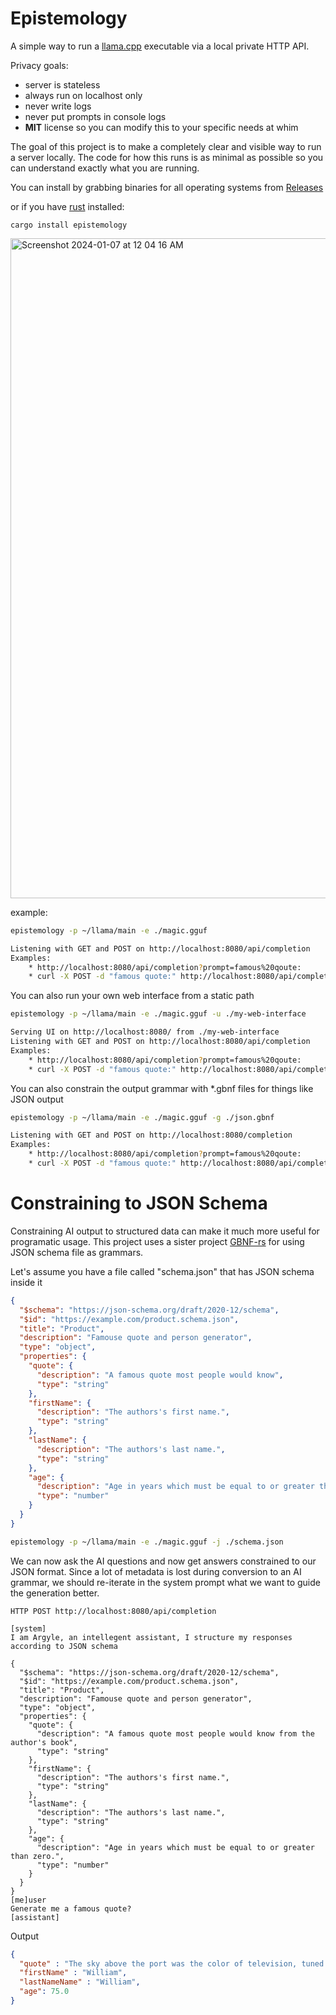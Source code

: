# Epistemology

A simple way to run a [llama.cpp](https://github.com/ggerganov/llama.cpp) executable via a local private HTTP API.

Privacy goals:
* server is stateless
* always run on localhost only
* never write logs
* never put prompts in console logs
* **MIT** license so you can modify this to your specific needs at whim

The goal of this project is to make a completely clear and visible way to run a server locally. The code for how this runs is as minimal as possible so you can understand exactly what you are running.

You can install by grabbing binaries for all operating systems from [Releases](https://github.com/richardanaya/epistemology/releases)

or if you have [rust](https://rustup.rs/) installed:

```
cargo install epistemology
```

<img width="1056" alt="Screenshot 2024-01-07 at 12 04 16 AM" src="https://github.com/richardanaya/epistemology/assets/294042/e4020db2-562f-4773-be39-be9226a81674">


example:
```bash
epistemology -p ~/llama/main -e ./magic.gguf

Listening with GET and POST on http://localhost:8080/api/completion
Examples:
    * http://localhost:8080/api/completion?prompt=famous%20qoute:
    * curl -X POST -d "famous quote:" http://localhost:8080/api/completion
```

You can also run your own web interface from a static path

```bash
epistemology -p ~/llama/main -e ./magic.gguf -u ./my-web-interface

Serving UI on http://localhost:8080/ from ./my-web-interface
Listening with GET and POST on http://localhost:8080/api/completion
Examples:
    * http://localhost:8080/api/completion?prompt=famous%20qoute:
    * curl -X POST -d "famous quote:" http://localhost:8080/api/completion
```

You can also constrain the output grammar with *.gbnf files for things like JSON output

```bash
epistemology -p ~/llama/main -e ./magic.gguf -g ./json.gbnf

Listening with GET and POST on http://localhost:8080/completion
Examples:
    * http://localhost:8080/api/completion?prompt=famous%20qoute:
    * curl -X POST -d "famous quote:" http://localhost:8080/api/completion
```

# Constraining to JSON Schema

Constraining AI output to structured data can make it much more useful for programatic usage. This project uses a sister project [GBNF-rs](https://github.com/richardanaya/gbnf) for using JSON schema file as grammars.

Let's assume you have a file called "schema.json" that has JSON schema inside it

```json
{
  "$schema": "https://json-schema.org/draft/2020-12/schema",
  "$id": "https://example.com/product.schema.json",
  "title": "Product",
  "description": "Famouse quote and person generator",
  "type": "object",
  "properties": {
    "quote": {
      "description": "A famous quote most people would know",
      "type": "string"
    },
    "firstName": {
      "description": "The authors's first name.",
      "type": "string"
    },
    "lastName": {
      "description": "The authors's last name.",
      "type": "string"
    },
    "age": {
      "description": "Age in years which must be equal to or greater than zero.",
      "type": "number"
    }
  }
}
```

```bash
epistemology -p ~/llama/main -e ./magic.gguf -j ./schema.json
```

We can now ask the AI questions and now get answers constrained to our JSON format. Since a lot of metadata is lost during conversion to an AI grammar, we should re-iterate in the system prompt what we want to guide the generation better.

```text
HTTP POST http://localhost:8080/api/completion

[system]
I am Argyle, an intellegent assistant, I structure my responses according to JSON schema

{
  "$schema": "https://json-schema.org/draft/2020-12/schema",
  "$id": "https://example.com/product.schema.json",
  "title": "Product",
  "description": "Famouse quote and person generator",
  "type": "object",
  "properties": {
    "quote": {
      "description": "A famous quote most people would know from the author's book",
      "type": "string"
    },
    "firstName": {
      "description": "The authors's first name.",
      "type": "string"
    },
    "lastName": {
      "description": "The authors's last name.",
      "type": "string"
    },
    "age": {
      "description": "Age in years which must be equal to or greater than zero.",
      "type": "number"
    }
  }
}
[me]user
Generate me a famous quote?
[assistant] 
```

Output

```json
{ 
  "quote" : "The sky above the port was the color of television, tuned to a dead channel.",
  "firstName" : "William",
  "lastNameName" : "William",
  "age": 75.0
}
```
